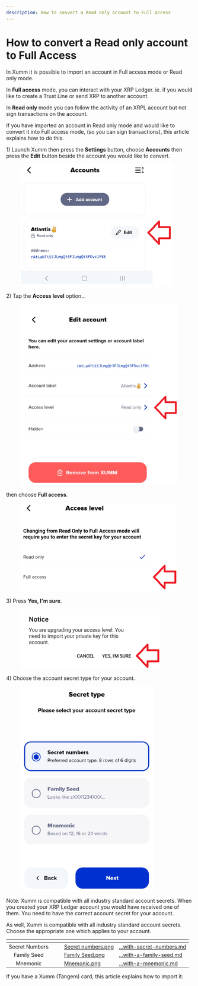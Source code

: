 ```yaml
---
description: How to convert a Read only account to Full access
---
```


# How to convert a Read only account to Full Access

In Xumm it is possible to import an account in Full access mode or Read only mode.

In **Full access** mode, you can interact with your XRP Ledger. ie. if you would like to create a Trust Line or send XRP to another account.

In **Read only** mode you can follow the activity of an XRPL account but not sign transactions on the account.&#x20;

If you have imported an account in Read only mode and would like to convert it into Full access mode, (so you can sign transactions), this article explains how to do this.



1\) Launch Xumm then press the **Settings** button, choose **Accounts** then press the **Edit** button beside the account you would like to convert.

<figure><img src="../.gitbook/assets/Read only -1.png" alt=""><figcaption></figcaption></figure>

2\) Tap the **Access level** option...&#x20;

<figure><img src="../.gitbook/assets/Read only -2.png" alt=""><figcaption></figcaption></figure>

then choose **Full access**.

<figure><img src="../.gitbook/assets/Read only -3.png" alt=""><figcaption></figcaption></figure>

3\) Press **Yes, I'm sure**.

<figure><img src="../.gitbook/assets/Read only -5.png" alt=""><figcaption></figcaption></figure>

4\) Choose the account secret type for your account.

<figure><img src="../.gitbook/assets/Secret type.png" alt=""><figcaption></figcaption></figure>

Note: Xumm is compatible with all industry standard account secrets. When you created your XRP Ledger account you would have received one of them. You need to have the correct account secret for your account.

As well, Xumm is compatible with all industry standard account secrets. Choose the appropriate one which applies to your account.

<table data-column-title-hidden data-view="cards"><thead><tr><th align="center"></th><th data-hidden></th><th data-hidden></th><th data-hidden data-card-cover data-type="files"></th><th data-hidden data-card-target data-type="content-ref"></th></tr></thead><tbody><tr><td align="center">Secret Numbers</td><td></td><td></td><td><a href="../.gitbook/assets/Secret numbers.png">Secret numbers.png</a></td><td><a href="importing-your-account/...with-secret-numbers.md">...with-secret-numbers.md</a></td></tr><tr><td align="center">Family Seed</td><td></td><td></td><td><a href="../.gitbook/assets/Family Seed.png">Family Seed.png</a></td><td><a href="importing-your-account/...with-a-family-seed.md">...with-a-family-seed.md</a></td></tr><tr><td align="center">Mnemonic</td><td></td><td></td><td><a href="../.gitbook/assets/Mnemonic.png">Mnemonic.png</a></td><td><a href="importing-your-account/...with-a-mnemonic.md">...with-a-mnemonic.md</a></td></tr></tbody></table>

If you have a Xumm (Tangem) card, this article explains how to import it:
